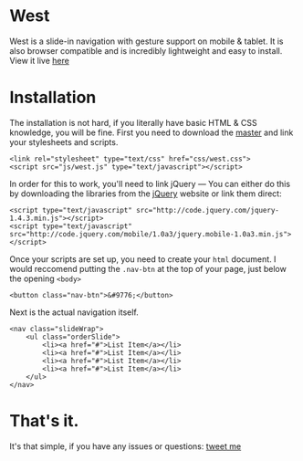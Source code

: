 West
====

West is a slide-in navigation with gesture support on mobile & tablet. It is also browser compatible and is incredibly lightweight and easy to install. View it live [here](http://dope.github.io/west)

# Installation
The installation is not hard, if you literally have basic HTML & CSS knowledge, you will be fine. First you need to download the [master](https://github.com/dope/west/archive/master.zip) and link your stylesheets and scripts.

```
<link rel="stylesheet" type="text/css" href="css/west.css">
<script src="js/west.js" type="text/javascript"></script>
```

In order for this to work, you'll need to link jQuery — You can either do this by downloading the libraries from the [jQuery](http://jquery.com) website or link them direct:
```
<script type="text/javascript" src="http://code.jquery.com/jquery-1.4.3.min.js"></script>
<script type="text/javascript" src="http://code.jquery.com/mobile/1.0a3/jquery.mobile-1.0a3.min.js"></script>
```

Once your scripts are set up, you need to create your ```html``` document. I would reccomend putting the ```.nav-btn``` at the top of your page, just below the opening ```<body>```
```
<button class="nav-btn">&#9776;</button>
```
Next is the actual navigation itself.
```
<nav class="slideWrap">
	<ul class="orderSlide">
		<li><a href="#">List Item</a></li>
		<li><a href="#">List Item</a></li>
		<li><a href="#">List Item</a></li>
		<li><a href="#">List Item</a></li>
	</ul>
</nav>
```

# That's it.
It's that simple, if you have any issues or questions: [tweet me](http://twitter.com/joericho)
